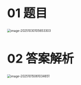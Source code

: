 # 01 题目

<img src="https://cvp.oss-cn-shanghai.aliyuncs.com/202510301057437.png" alt="image-20251030105653303" style="zoom:50%;" />



# 02 答案解析

<img src="https://cvp.oss-cn-shanghai.aliyuncs.com/202510150610770.png" alt="image-20251015061034651" style="zoom:50%;" />